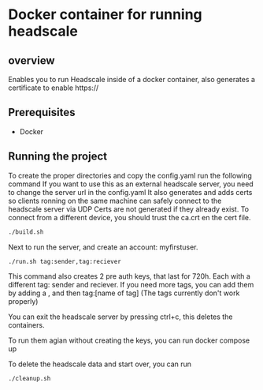 # Docker container for running headscale

## overview

Enables you to run Headscale inside of a docker container, also generates a certificate to enable https://

## Prerequisites

- Docker

## Running the project

To create the proper directories and copy the config.yaml run the following command
If you want to use this as an external headscale server, you need to change the server url in the config.yaml
It also generates and adds certs so clients ronning on the same machine can safely connect to the headscale server via UDP
Certs are not generated if they already exist. To connect from a different device, you should trust the ca.crt en the cert file. 
```bash
./build.sh
```

Next to run the server, and create an account: myfirstuser. 

```bash
./run.sh tag:sender,tag:reciever
```

This command also creates 2 pre auth keys, that last for 720h.
Each with a different tag: sender and reciever. 
If you need more tags, you can add them by adding a , and then tag:[name of tag]
(The tags currently don't work properly)

You can exit the headscale server by pressing ctrl+c, this deletes the containers.

To run them agian without creating the keys, you can run docker compose up

To delete the headscale data and start over, you can run
```bash
./cleanup.sh
```

